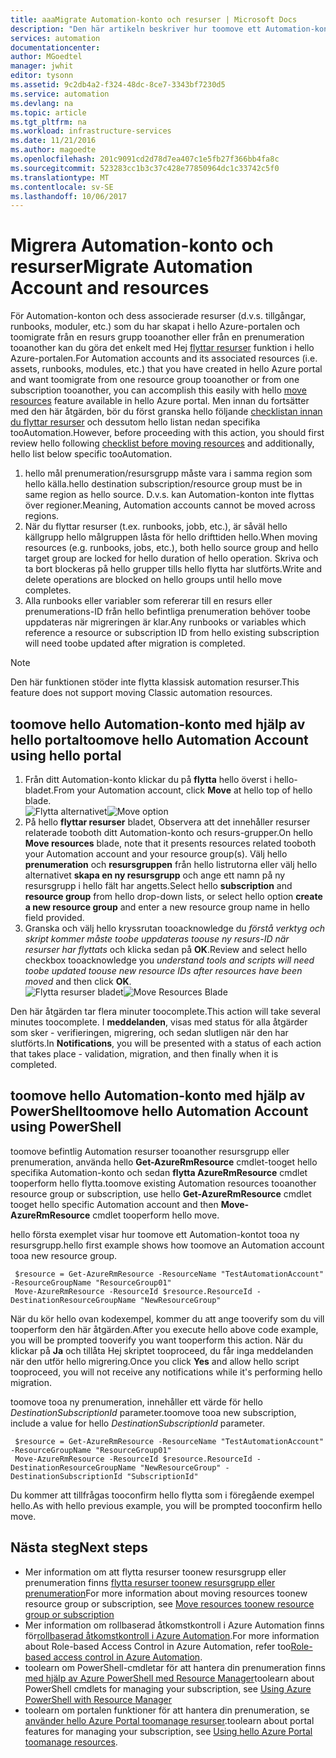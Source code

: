 ```yaml
---
title: aaaMigrate Automation-konto och resurser | Microsoft Docs
description: "Den här artikeln beskriver hur toomove ett Automation-konto i Azure Automation och associerade resurser från en prenumeration tooanother."
services: automation
documentationcenter: 
author: MGoedtel
manager: jwhit
editor: tysonn
ms.assetid: 9c2db4a2-f324-48dc-8ce7-3343bf7230d5
ms.service: automation
ms.devlang: na
ms.topic: article
ms.tgt_pltfrm: na
ms.workload: infrastructure-services
ms.date: 11/21/2016
ms.author: magoedte
ms.openlocfilehash: 201c9091cd2d78d7ea407c1e5fb27f366bb4fa8c
ms.sourcegitcommit: 523283cc1b3c37c428e77850964dc1c33742c5f0
ms.translationtype: MT
ms.contentlocale: sv-SE
ms.lasthandoff: 10/06/2017
---
```

# <a name="migrate-automation-account-and-resources"></a><span data-ttu-id="7f0fd-103">Migrera Automation-konto och resurser</span><span class="sxs-lookup"><span data-stu-id="7f0fd-103">Migrate Automation Account and resources</span></span>
<span data-ttu-id="7f0fd-104">För Automation-konton och dess associerade resurser (d.v.s. tillgångar, runbooks, moduler, etc.) som du har skapat i hello Azure-portalen och toomigrate från en resurs grupp tooanother eller från en prenumeration tooanother kan du göra det enkelt med Hej [flyttar resurser](../azure-resource-manager/resource-group-move-resources.md) funktion i hello Azure-portalen.</span><span class="sxs-lookup"><span data-stu-id="7f0fd-104">For Automation accounts and its associated resources (i.e. assets, runbooks, modules, etc.) that you have created in hello Azure portal and want toomigrate from one resource group tooanother or from one subscription tooanother, you can accomplish this easily with hello [move resources](../azure-resource-manager/resource-group-move-resources.md) feature available in hello Azure portal.</span></span> <span data-ttu-id="7f0fd-105">Men innan du fortsätter med den här åtgärden, bör du först granska hello följande [checklistan innan du flyttar resurser](../azure-resource-manager/resource-group-move-resources.md#checklist-before-moving-resources) och dessutom hello listan nedan specifika tooAutomation.</span><span class="sxs-lookup"><span data-stu-id="7f0fd-105">However, before proceeding with this action, you should first review hello following [checklist before moving resources](../azure-resource-manager/resource-group-move-resources.md#checklist-before-moving-resources) and additionally, hello list below specific tooAutomation.</span></span>   

1. <span data-ttu-id="7f0fd-106">hello mål prenumeration/resursgrupp måste vara i samma region som hello källa.</span><span class="sxs-lookup"><span data-stu-id="7f0fd-106">hello destination subscription/resource group must be in same region as hello source.</span></span>  <span data-ttu-id="7f0fd-107">D.v.s. kan Automation-konton inte flyttas över regioner.</span><span class="sxs-lookup"><span data-stu-id="7f0fd-107">Meaning, Automation accounts cannot be moved across regions.</span></span>
2. <span data-ttu-id="7f0fd-108">När du flyttar resurser (t.ex. runbooks, jobb, etc.), är såväl hello källgrupp hello målgruppen låsta för hello drifttiden hello.</span><span class="sxs-lookup"><span data-stu-id="7f0fd-108">When moving resources (e.g. runbooks, jobs, etc.), both hello source group and hello target group are locked for hello duration of hello operation.</span></span> <span data-ttu-id="7f0fd-109">Skriva och ta bort blockeras på hello grupper tills hello flytta har slutförts.</span><span class="sxs-lookup"><span data-stu-id="7f0fd-109">Write and delete operations are blocked on hello groups until hello move completes.</span></span>  
3. <span data-ttu-id="7f0fd-110">Alla runbooks eller variabler som refererar till en resurs eller prenumerations-ID från hello befintliga prenumeration behöver toobe uppdateras när migreringen är klar.</span><span class="sxs-lookup"><span data-stu-id="7f0fd-110">Any runbooks or variables which reference a resource or subscription ID from hello existing subscription will need toobe updated after migration is completed.</span></span>   

> [!NOTE]
> <span data-ttu-id="7f0fd-111">Den här funktionen stöder inte flytta klassisk automation resurser.</span><span class="sxs-lookup"><span data-stu-id="7f0fd-111">This feature does not support moving Classic automation resources.</span></span>
>
>

## <a name="toomove-hello-automation-account-using-hello-portal"></a><span data-ttu-id="7f0fd-112">toomove hello Automation-konto med hjälp av hello portal</span><span class="sxs-lookup"><span data-stu-id="7f0fd-112">toomove hello Automation Account using hello portal</span></span>
1. <span data-ttu-id="7f0fd-113">Från ditt Automation-konto klickar du på **flytta** hello överst i hello-bladet.</span><span class="sxs-lookup"><span data-stu-id="7f0fd-113">From your Automation account, click **Move** at hello top of hello blade.</span></span><br> <span data-ttu-id="7f0fd-114">![Flytta alternativet](media/automation-migrate-account-subscription/automation-menu-move.png)</span><span class="sxs-lookup"><span data-stu-id="7f0fd-114">![Move option](media/automation-migrate-account-subscription/automation-menu-move.png)</span></span><br>
2. <span data-ttu-id="7f0fd-115">På hello **flyttar resurser** bladet, Observera att det innehåller resurser relaterade tooboth ditt Automation-konto och resurs-grupper.</span><span class="sxs-lookup"><span data-stu-id="7f0fd-115">On hello **Move resources** blade, note that it presents resources related tooboth your Automation account and your resource group(s).</span></span>  <span data-ttu-id="7f0fd-116">Välj hello **prenumeration** och **resursgruppen** från hello listrutorna eller välj hello alternativet **skapa en ny resursgrupp** och ange ett namn på ny resursgrupp i hello fält har angetts.</span><span class="sxs-lookup"><span data-stu-id="7f0fd-116">Select hello **subscription** and **resource group** from hello drop-down lists, or select hello option **create a new resource group** and enter a new resource group name in hello field provided.</span></span>  
3. <span data-ttu-id="7f0fd-117">Granska och välj hello kryssrutan tooacknowledge du *förstå verktyg och skript kommer måste toobe uppdateras toouse ny resurs-ID när resurser har flyttats* och klicka sedan på **OK**.</span><span class="sxs-lookup"><span data-stu-id="7f0fd-117">Review and select hello checkbox tooacknowledge you *understand tools and scripts will need toobe updated toouse new resource IDs after resources have been moved* and then click **OK**.</span></span><br> <span data-ttu-id="7f0fd-118">![Flytta resurser bladet](media/automation-migrate-account-subscription/automation-move-resources-blade.png)</span><span class="sxs-lookup"><span data-stu-id="7f0fd-118">![Move Resources Blade](media/automation-migrate-account-subscription/automation-move-resources-blade.png)</span></span><br>   

<span data-ttu-id="7f0fd-119">Den här åtgärden tar flera minuter toocomplete.</span><span class="sxs-lookup"><span data-stu-id="7f0fd-119">This action will take several minutes toocomplete.</span></span>  <span data-ttu-id="7f0fd-120">I **meddelanden**, visas med status för alla åtgärder som sker - verifieringen, migrering, och sedan slutligen när den har slutförts.</span><span class="sxs-lookup"><span data-stu-id="7f0fd-120">In **Notifications**, you will be presented with a status of each action that takes place - validation, migration, and then finally when it is completed.</span></span>     

## <a name="toomove-hello-automation-account-using-powershell"></a><span data-ttu-id="7f0fd-121">toomove hello Automation-konto med hjälp av PowerShell</span><span class="sxs-lookup"><span data-stu-id="7f0fd-121">toomove hello Automation Account using PowerShell</span></span>
<span data-ttu-id="7f0fd-122">toomove befintlig Automation resurser tooanother resursgrupp eller prenumeration, använda hello **Get-AzureRmResource** cmdlet-tooget hello specifika Automation-konto och sedan **flytta AzureRmResource** cmdlet tooperform hello flytta.</span><span class="sxs-lookup"><span data-stu-id="7f0fd-122">toomove existing Automation resources tooanother resource group or subscription, use hello  **Get-AzureRmResource** cmdlet tooget hello specific Automation account and then **Move-AzureRmResource** cmdlet tooperform hello move.</span></span>

<span data-ttu-id="7f0fd-123">hello första exemplet visar hur toomove ett Automation-kontot tooa ny resursgrupp.</span><span class="sxs-lookup"><span data-stu-id="7f0fd-123">hello first example shows how toomove an Automation account tooa new resource group.</span></span>

   ```
    $resource = Get-AzureRmResource -ResourceName "TestAutomationAccount" -ResourceGroupName "ResourceGroup01"
    Move-AzureRmResource -ResourceId $resource.ResourceId -DestinationResourceGroupName "NewResourceGroup"
   ```

<span data-ttu-id="7f0fd-124">När du kör hello ovan kodexempel, kommer du att ange tooverify som du vill tooperform den här åtgärden.</span><span class="sxs-lookup"><span data-stu-id="7f0fd-124">After you execute hello above code example, you will be prompted tooverify you want tooperform this action.</span></span>  <span data-ttu-id="7f0fd-125">När du klickar på **Ja** och tillåta Hej skriptet tooproceed, du får inga meddelanden när den utför hello migrering.</span><span class="sxs-lookup"><span data-stu-id="7f0fd-125">Once you click **Yes** and allow hello script tooproceed, you will not receive any notifications while it's performing hello migration.</span></span>  

<span data-ttu-id="7f0fd-126">toomove tooa ny prenumeration, innehåller ett värde för hello *DestinationSubscriptionId* parameter.</span><span class="sxs-lookup"><span data-stu-id="7f0fd-126">toomove tooa new subscription, include a value for hello *DestinationSubscriptionId* parameter.</span></span>

   ```
    $resource = Get-AzureRmResource -ResourceName "TestAutomationAccount" -ResourceGroupName "ResourceGroup01"
    Move-AzureRmResource -ResourceId $resource.ResourceId -DestinationResourceGroupName "NewResourceGroup" -DestinationSubscriptionId "SubscriptionId"
   ```

<span data-ttu-id="7f0fd-127">Du kommer att tillfrågas tooconfirm hello flytta som i föregående exempel hello.</span><span class="sxs-lookup"><span data-stu-id="7f0fd-127">As with hello previous example, you will be prompted tooconfirm hello move.</span></span>  

## <a name="next-steps"></a><span data-ttu-id="7f0fd-128">Nästa steg</span><span class="sxs-lookup"><span data-stu-id="7f0fd-128">Next steps</span></span>
* <span data-ttu-id="7f0fd-129">Mer information om att flytta resurser toonew resursgrupp eller prenumeration finns [flytta resurser toonew resursgrupp eller prenumeration](../azure-resource-manager/resource-group-move-resources.md)</span><span class="sxs-lookup"><span data-stu-id="7f0fd-129">For more information about moving resources toonew resource group or subscription, see [Move  resources toonew resource group or subscription](../azure-resource-manager/resource-group-move-resources.md)</span></span>
* <span data-ttu-id="7f0fd-130">Mer information om rollbaserad åtkomstkontroll i Azure Automation finns för[rollbaserad åtkomstkontroll i Azure Automation](automation-role-based-access-control.md).</span><span class="sxs-lookup"><span data-stu-id="7f0fd-130">For more information about Role-based Access Control in Azure Automation, refer too[Role-based access control in Azure Automation](automation-role-based-access-control.md).</span></span>
* <span data-ttu-id="7f0fd-131">toolearn om PowerShell-cmdletar för att hantera din prenumeration finns [med hjälp av Azure PowerShell med Resource Manager](../azure-resource-manager/powershell-azure-resource-manager.md)</span><span class="sxs-lookup"><span data-stu-id="7f0fd-131">toolearn about PowerShell cmdlets for managing your subscription, see [Using Azure PowerShell with Resource Manager](../azure-resource-manager/powershell-azure-resource-manager.md)</span></span>
* <span data-ttu-id="7f0fd-132">toolearn om portalen funktioner för att hantera din prenumeration, se [använder hello Azure Portal toomanage resurser](../azure-resource-manager/resource-group-portal.md).</span><span class="sxs-lookup"><span data-stu-id="7f0fd-132">toolearn about portal features for managing your subscription, see [Using hello Azure Portal toomanage resources](../azure-resource-manager/resource-group-portal.md).</span></span>
